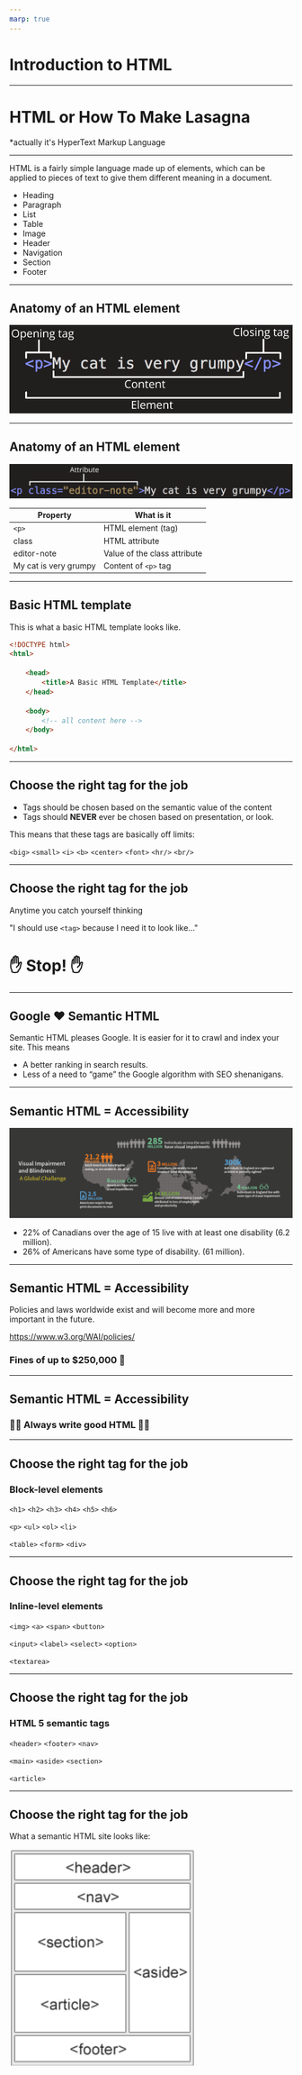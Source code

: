 ```yaml
---
marp: true
---
```


# Introduction to HTML

---

# HTML or How To Make Lasagna  

*actually it's HyperText Markup Language

---

HTML is a fairly simple language made up of elements, which can be applied to pieces of text to give them different meaning in a document.

- Heading
- Paragraph
- List
- Table
- Image
- Header
- Navigation
- Section
- Footer
 
 ---

## Anatomy of an HTML element
![anatomy](assets/element-anatomy.png)

---

## Anatomy of an HTML element
![anatomy](assets/anatomy-attribute-element.png)

| Property | What is it |
| -------- | ---------- |
|   `<p>`  | HTML element (tag) |
|   class  | HTML attribute |
| editor-note | Value of the class attribute |
| My cat is very grumpy | Content of `<p>` tag |

---

## Basic HTML template

This is what a basic HTML template looks like.

```html
<!DOCTYPE html>
<html>

    <head>
        <title>A Basic HTML Template</title>
    </head>

    <body>
        <!-- all content here -->
    </body>

</html>
```

---

## Choose the right tag for the job

- Tags should be chosen based on the semantic value of the content
- Tags should **NEVER** ever be chosen based on presentation, or look.

This means that these tags are basically off limits: 

`<big>` `<small>` `<i>` `<b>` `<center>` `<font>` `<hr/>` `<br/>`

---

## Choose the right tag for the job

Anytime you catch yourself thinking

"I should use `<tag>` because I need it to look like..."

# ✋ Stop! ✋

---

## Google ♥ Semantic HTML

Semantic HTML pleases Google. It is easier for it to crawl and index your site. This means

- A better ranking in search results.
- Less of a need to “game” the Google algorithm with SEO shenanigans.

---

## Semantic HTML = Accessibility

[![impairment_stats](assets/visual-stats.png)](http://blogs.actuate.com/wp-content/uploads/2015/04/visualimpairmentstats.png)

- 22% of Canadians over the age of 15 live with at least one disability (6.2 million).
- 26% of Americans have some type of disability. (61 million).

---

## Semantic HTML = Accessibility

Policies and laws worldwide exist and will become more and more important in the future.

https://www.w3.org/WAI/policies/

### Fines of up to $250,000 😬

---

## Semantic HTML = Accessibility

### 🙏🏿 Always write good HTML 🙏🏻

---

## Choose the right tag for the job

### Block-level elements

`<h1>` `<h2>` `<h3>` `<h4>` `<h5>` `<h6>`

`<p>` `<ul>` `<ol>` `<li>` 

`<table>` `<form>` `<div>`

---

## Choose the right tag for the job

### Inline-level elements

`<img>` `<a>` `<span>` `<button>`

`<input>` `<label>` `<select>` `<option>` 

`<textarea>`

---

## Choose the right tag for the job

### HTML 5 semantic tags

`<header>` `<footer>` `<nav>` 

`<main>` `<aside>` `<section>` 

`<article>`

---

## Choose the right tag for the job

What a semantic HTML site looks like:

![semantic_html](assets/semantic-html.png)